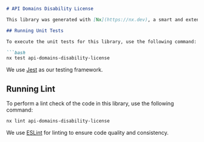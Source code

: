 ```markdown
# API Domains Disability License

This library was generated with [Nx](https://nx.dev), a smart and extensible build framework.

## Running Unit Tests

To execute the unit tests for this library, use the following command:

```bash
nx test api-domains-disability-license
```

We use [Jest](https://jestjs.io) as our testing framework.

## Running Lint

To perform a lint check of the code in this library, use the following command:

```bash
nx lint api-domains-disability-license
```

We use [ESLint](https://eslint.org/) for linting to ensure code quality and consistency.
```